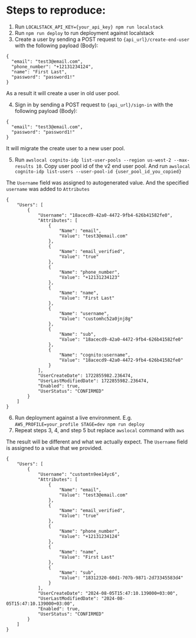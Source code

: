 # Steps to reproduce:
1. Run `LOCALSTACK_API_KEY={your_api_key} npm run localstack`
2. Run `npm run deploy` to run deployment against localstack
3. Create a user by sending a POST request to `{api_url}/create-end-user` with the following payload (Body):
```
{
  "email": "test3@email.com",
  "phone_number": "+12131234124",
  "name": "First Last",
  "password": "password1!"
}
```
As a result it will create a user in old user pool.

4. Sign in by sending a POST request to `{api_url}/sign-in` with the following payload (Body):
```
{
  "email": "test3@email.com",
  "password": "password1!"
}
```
It will migrate the create user to a new user pool.

5. Run `awslocal cognito-idp list-user-pools --region us-west-2 --max-results 10`. Copy user pool id of the v2 end user pool. And run `awslocal cognito-idp list-users --user-pool-id {user_pool_id_you_copied}`

The `Username` field was assigned to autogenerated value. And the specified `username` was added to `Attributes`

```
{
    "Users": [
        {
            "Username": "18acecd9-42a0-4472-9fb4-626b41582fe0",
            "Attributes": [
                {
                    "Name": "email",
                    "Value": "test3@email.com"
                },
                {
                    "Name": "email_verified",
                    "Value": "true"
                },
                {
                    "Name": "phone_number",
                    "Value": "+12131234123"
                },
                {
                    "Name": "name",
                    "Value": "First Last"
                },
                {
                    "Name": "username",
                    "Value": "customhc52a0jnj8g"
                },
                {
                    "Name": "sub",
                    "Value": "18acecd9-42a0-4472-9fb4-626b41582fe0"
                },
                {
                    "Name": "cognito:username",
                    "Value": "18acecd9-42a0-4472-9fb4-626b41582fe0"
                }
            ],
            "UserCreateDate": 1722855982.236474,
            "UserLastModifiedDate": 1722855982.236474,
            "Enabled": true,
            "UserStatus": "CONFIRMED"
        }
    ]
}
```

6. Run deployment against a live environment. E.g. `AWS_PROFILE=your_profile STAGE=dev npm run deploy`
7. Repeat steps 3, 4, and step 5 but replace `awslocal` command with `aws`

The result will be different and what we actually expect. The `Username` field is assigned to a value that we provided.
```
{
    "Users": [
        {
            "Username": "customtn9ee14yc6",
            "Attributes": [
                {
                    "Name": "email",
                    "Value": "test3@email.com"
                },
                {
                    "Name": "email_verified",
                    "Value": "true"
                },
                {
                    "Name": "phone_number",
                    "Value": "+12131234124"
                },
                {
                    "Name": "name",
                    "Value": "First Last"
                },
                {
                    "Name": "sub",
                    "Value": "18312320-60d1-707b-9871-2d73345583d4"
                }
            ],
            "UserCreateDate": "2024-08-05T15:47:10.139000+03:00",
            "UserLastModifiedDate": "2024-08-05T15:47:10.139000+03:00",
            "Enabled": true,
            "UserStatus": "CONFIRMED"
        }
    ]
}
```